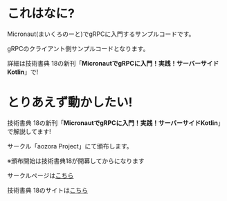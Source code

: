 # これはなに?
Micronaut(まいくろのーと)でgRPCに入門するサンプルコードです。

gRPCのクライアント側サンプルコードとなります。

詳細は技術書典 18の新刊「**MicronautでgRPCに入門！実践！サーバーサイドKotlin**」で!

# とりあえず動かしたい!
技術書典 18の新刊「**MicronautでgRPCに入門！実践！サーバーサイドKotlin**」で解説してます!

サークル「aozora Project」にて頒布します。

[//]: # (技術書典での頒布ページは[こちら]&#40;https://techbookfest.org/product/tWnq3dgYJhucbCK3p1iYz&#41;)

[//]: # (BOOTHは[こちら]&#40;https://fortegp05.booth.pm/items/6218688&#41;)

※頒布開始は技術書典18が開幕してからになります

サークルページは[こちら](https://techbookfest.org/organization/30860006)

技術書典 18のサイトは[こちら](https://techbookfest.org/event/tbf18/market)
